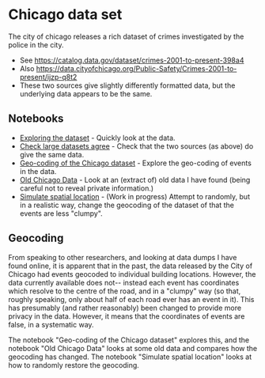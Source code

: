 # Chicago data set

The city of chicago releases a rich dataset of crimes investigated by the police in the city.
- See https://catalog.data.gov/dataset/crimes-2001-to-present-398a4
- Also https://data.cityofchicago.org/Public-Safety/Crimes-2001-to-present/ijzp-q8t2
- These two sources give slightly differently formatted data, but the underlying data appears to be the same.

## Notebooks

- [Exploring the dataset](Exploring%20the%20dataset.ipynb) - Quickly look at the data.
- [Check large datasets agree](Check%20large%20datasets%20agree.ipynb) - Check that the two sources (as above) do give the same data.
- [Geo-coding of the Chicago dataset](Geo-coding%20of%20the%20Chicago%20dataset.ipynb) - Explore the geo-coding of events in the data.
- [Old Chicago Data](Old%20Chicago%20Data.ipynb) - Look at an (extract of) old data I have found (being careful not to reveal private information.)
- [Simulate spatial location](Simulate%20spatial%20location.ipynb) - (Work in progress) Attempt to randomly, but in a realistic way, change the geocoding of the dataset of that the events are less "clumpy".

## Geocoding

From speaking to other researchers, and looking at data dumps I have found online, it is apparent that in the past, the data released by the City of
Chicago had events geocoded to individual building locations.  However, the data currently available does not-- instead each event has coordinates which
resolve to the centre of the road, and in a "clumpy" way (so that, roughly speaking, only about half of each road ever has an event in it).  This has
presumably (and rather reasonably) been changed to provide more privacy in the data.  However, it means that the coordinates of events are false, in a
systematic way.

The notebook "Geo-coding of the Chicago dataset" explores this, and the notebook "Old Chicago Data" looks at some old data and compares how the geocoding
has changed.  The notebook "Simulate spatial location" looks at how to randomly restore the geocoding.




